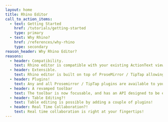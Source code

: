 ```yaml
---
layout: home
title: Rhino Editor
call_to_action_items:
  - text: Getting Started
    href: /tutorials/getting-started
    type: primary
  - text: Why Rhino?
    href: /references/why-rhino
    type: secondary
reason_header: Why Rhino Editor?
reasons:
  - header: Compatibility.
    text: Rhino editor is compatible with your existing ActionText views.
  - header: Extensible.
    text: Rhino editor is built on top of ProseMirror / TipTap allowing for greater customization.
  - header: Plugins!
    text: Any and all Prosemirror / TipTap plugins are available to you!
  - header: A revamped toolbar
    text: The toolbar is now focusable, and has an API designed to be extended.
  - header: Table Editing?!
    text: Table editing is possible by adding a couple of plugins!
  - header: Real Time Collaboration?!
    text: Real time collaboration is right at your fingertips!
---
```

